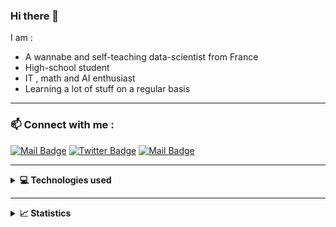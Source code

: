 ### Hi there 👋

I am :
* A wannabe and self-teaching data-scientist from France 
* High-school student 
* IT , math and AI enthusiast
* Learning a lot of stuff on a regular basis

---

### 📫 Connect with me :

[![Mail Badge](https://img.shields.io/badge/-@brice_vrgn-e84393?style=flat&labelColor=e84393&logo=instagram&logoColor=white)](https://instagram.com/brice_vrgn)
[![Twitter Badge](https://img.shields.io/badge/-@Brice__fr-1ca0f1?style=flat&labelColor=1ca0f1&logo=twitter&logoColor=white&link=https://twitter.com/Ipenywis)](https://twitter.com/Brice__fr)
[![Mail Badge](https://img.shields.io/badge/-brice.vergnou-c0392b?style=flat&labelColor=c0392b&logo=gmail&logoColor=white)](mailto:brice.vergnou@gmail.com)

---

<details>
  <summary><strong>💻 Technologies used </strong></summary>
  
### 🧰 Tools I use 
<img align="left" width="26px" src="https://raw.githubusercontent.com/github/explore/80688e429a7d4ef2fca1e82350fe8e3517d3494d/topics/visual-studio-code/visual-studio-code.png" />
<img align="left" width="26px" src="https://brandslogos.com/wp-content/uploads/thumbs/atom-logo-vector.svg" />
<img align="left" width="26px" src="https://upload.wikimedia.org/wikipedia/commons/thumb/3/38/Jupyter_logo.svg/1200px-Jupyter_logo.svg.png" />
<img align="left" width="26px" src="https://www.programmersought.com/images/282/eb2c5acfb0cf98f7219e8195e43c5732.png" />
<img align="left" width="26px" src="https://git-scm.com/images/logos/downloads/Git-Icon-1788C.png" />
<img align="left" width="26px" src="http://codymacedo.fr/assets/image/bash.png" />
<br>

---
  
### 💻 Languages I use

[![Top Langs](https://github-readme-stats.vercel.app/api/top-langs/?username=Brice-Vergnou&langs_count=8?hide=jupyter%20notebook)](https://github.com/anuraghazra/github-readme-stats)

---
  
### 🧭 Modules I use

<img align="left" width="26px" src="https://upload.wikimedia.org/wikipedia/commons/thumb/0/05/Scikit_learn_logo_small.svg/1280px-Scikit_learn_logo_small.svg.png" />
<img align="left" width="26px" src="https://pytorch.org/assets/images/pytorch-logo.png" />
<img align="left" width="26px" src="https://upload.wikimedia.org/wikipedia/commons/thumb/2/2d/Tensorflow_logo.svg/1200px-Tensorflow_logo.svg.png" />
<img align="left" width="26px" src="https://user-images.githubusercontent.com/50221806/86498201-a8bd8680-bd39-11ea-9d08-66b610a8dc01.png" />
<img align="left" width="26px" src="https://3wa.fr/wp-content/uploads/2020/04/Python-Pandas-logo.png" />
<img align="left" width="26px" src="https://upload.wikimedia.org/wikipedia/commons/thumb/0/01/Created_with_Matplotlib-logo.svg/2048px-Created_with_Matplotlib-logo.svg.png" />
<br>
</details>

---

<details>
  <summary><strong>📈 Statistics</strong></summary>
  
### 📈 GitHub Stats
![Anurag's GitHub stats](https://github-readme-stats.vercel.app/api?username=Brice-Vergnou&show_icons=true&theme=great-gatsby)

  --- 

### 📈 Time spent coding with Wakatime

**Time spent in Jupyter Notebooks ( which is what I mostly use ) is not added**

<img align = "left" width ="450px" src="https://wakatime.com/share/@Brice_Vergnou/8245f838-9f8f-413c-bff6-522b6f1eaa1e.png"   />
<img align = "left" width ="450px" src="https://wakatime.com/share/@Brice_Vergnou/1720b80c-3726-4fdf-bb9d-30f7d438f2d0.png" />
<br><br><br><br><br><br><br><br><br><br><br><br>
  
---
  
### 📈 Profile visits

![visitors](https://visitor-badge.glitch.me/badge?page_id=Brice-Vergnou.Brice-Vergnou)
</details>
